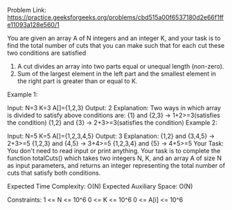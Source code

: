 Problem Link: https://practice.geeksforgeeks.org/problems/cbd515a00f6537180d2e66f1ffe11093a128e560/1

You are given an array A of N integers and an integer K, and your task is to find the total number of cuts that you can make such that for each cut these two conditions are satisfied
1. A cut divides an array into two parts equal or unequal length (non-zero).
2. Sum of the largest element in the left part and the smallest element in the right part is greater than or equal to K.

Example 1:

Input:
N=3
K=3
A[]={1,2,3}
Output:
2
Explanation:
Two ways in which array is divided to satisfy above conditions are:
{1} and {2,3} -> 1+2>=3(satisfies the condition)
{1,2} and {3} -> 2+3>=3(satisfies the condition)
Example 2:

Input:
N=5
K=5
A[]={1,2,3,4,5}
Output:
3
Explanation:
{1,2} and {3,4,5} -> 2+3>=5
{1,2,3} and {4,5} -> 3+4>=5
{1,2,3,4} and {5} -> 4+5>=5
Your Task:
You don't need to read input or print anything. Your task is to complete the function totalCuts() which takes two integers N, K, and an array A of size N as input parameters, and returns an integer representing the total number of cuts that satisfy both conditions.

Expected Time Complexity: O(N)
Expected Auxiliary Space: O(N)

Constraints:
1 <= N <= 10^6
0 <= K <= 10^6
0 <= A[i] <= 10^6
